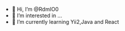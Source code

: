- 👋 Hi, I’m @RdmIO0
- 👀 I’m interested in ...
- 🌱 I’m currently learning Yii2,Java and React

<!---
RdmIO0/RdmIO0 is a ✨ special ✨ repository because its `README.md` (this file) appears on your GitHub profile.
You can click the Preview link to take a look at your changes.
--->
